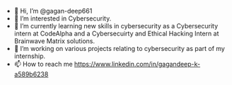 - 👋 Hi, I’m @gagan-deep661
- 👀 I’m interested in Cybersecurity.
- 🌱 I’m currently learning new skills in cybersecurity as a Cybersecurity intern at CodeAlpha and a Cybersecuirty and Ethical Hacking Intern at Brainwave Matrix solutions.
- 💞️ I’m working on various projects relating to cybersecurity as part of my internship.
- 📫 How to reach me https://www.linkedin.com/in/gagandeep-k-a589b6238

<!---
gagan-deep661/gagan-deep661 is a ✨ special ✨ repository because its `README.md` (this file) appears on your GitHub profile.
You can click the Preview link to take a look at your changes.
--->
